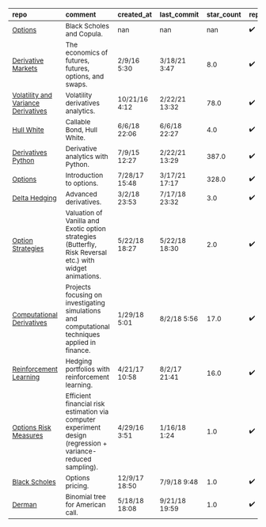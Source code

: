 | <sub>repo</sub>                                                                                                                          | <sub>comment</sub>                                                                                                      | <sub>created_at</sub>    | <sub>last_commit</sub>   | <sub>star_count</sub>   | <sub>repo_status</sub>        | <sub>rating</sub>   |
|:-----------------------------------------------------------------------------------------------------------------------------------------|:------------------------------------------------------------------------------------------------------------------------|:-------------------------|:-------------------------|:------------------------|:------------------------------|:--------------------|
| <sub>[Options](https://github.com/PHBS/2018.M1.ASP/tree/master/py)</sub>                                                                 | <sub>Black Scholes and Copula.</sub>                                                                                    | <sub>nan</sub>           | <sub>nan</sub>           | <sub>nan</sub>          | <sub>:heavy_check_mark:</sub> | <sub></sub>         |
| <sub>[Derivative Markets](https://github.com/broughtj/Fin6470/tree/master/Notebooks)</sub>                                               | <sub>The economics of futures, futures, options, and swaps.</sub>                                                       | <sub>2/9/16 5:30</sub>   | <sub>3/18/21 3:47</sub>  | <sub>8.0</sub>          | <sub>:heavy_check_mark:</sub> | <sub></sub>         |
| <sub>[Volatility and Variance Derivatives](https://github.com/yhilpisch/lvvd/tree/master/lvvd)</sub>                                     | <sub>Volatility derivatives analytics.</sub>                                                                            | <sub>10/21/16 4:12</sub> | <sub>2/22/21 13:32</sub> | <sub>78.0</sub>         | <sub>:heavy_check_mark:</sub> | <sub></sub>         |
| <sub>[Hull White](https://github.com/rstreppa/valuation-callables-HullWhite/blob/master/CallableBond_HullWhite.ipynb)</sub>              | <sub>Callable Bond, Hull White.</sub>                                                                                   | <sub>6/6/18 22:06</sub>  | <sub>6/6/18 22:27</sub>  | <sub>4.0</sub>          | <sub>:heavy_check_mark:</sub> | <sub></sub>         |
| <sub>[Derivatives Python](https://github.com/yhilpisch/dawp/tree/master/python36)</sub>                                                  | <sub>Derivative analytics with Python.</sub>                                                                            | <sub>7/9/15 12:27</sub>  | <sub>2/22/21 13:29</sub> | <sub>387.0</sub>        | <sub>:heavy_check_mark:</sub> | <sub></sub>         |
| <sub>[Options](https://github.com/QuantConnect/Tutorials/tree/master/06%20Introduction%20to%20Options%5B%5D)</sub>                       | <sub>Introduction to options.</sub>                                                                                     | <sub>7/28/17 15:48</sub> | <sub>3/17/21 17:17</sub> | <sub>328.0</sub>        | <sub>:heavy_check_mark:</sub> | <sub></sub>         |
| <sub>[Delta Hedging](https://github.com/RobinsonGarcia/delta-hedging)</sub>                                                              | <sub>Advanced derivatives.</sub>                                                                                        | <sub>3/2/18 23:53</sub>  | <sub>7/17/18 23:32</sub> | <sub>3.0</sub>          | <sub>:heavy_check_mark:</sub> | <sub></sub>         |
| <sub>[Option Strategies](https://github.com/rstreppa/valuation-OptionStrategies)</sub>                                                   | <sub>Valuation of Vanilla and Exotic option strategies (Butterfly, Risk Reversal etc.) with widget animations.</sub>    | <sub>5/22/18 18:27</sub> | <sub>5/22/18 18:30</sub> | <sub>2.0</sub>          | <sub>:heavy_check_mark:</sub> | <sub></sub>         |
| <sub>[Computational Derivatives](https://github.com/chenbowen184/Computational_Finance)</sub>                                            | <sub>Projects focusing on investigating simulations and computational techniques applied in finance.</sub>              | <sub>1/29/18 5:01</sub>  | <sub>8/2/18 5:56</sub>   | <sub>17.0</sub>         | <sub>:heavy_check_mark:</sub> | <sub></sub>         |
| <sub>[Reinforcement Learning](https://github.com/FinTechies/HedgingRL)</sub>                                                             | <sub>Hedging portfolios with reinforcement learning.</sub>                                                              | <sub>4/21/17 10:58</sub> | <sub>8/2/17 21:41</sub>  | <sub>16.0</sub>         | <sub>:heavy_check_mark:</sub> | <sub></sub>         |
| <sub>[Options Risk Measures](https://github.com/wanglouis49/risk_estimation)</sub>                                                       | <sub>Efficient financial risk estimation via computer experiment design (regression + variance-reduced sampling).</sub> | <sub>4/29/16 3:51</sub>  | <sub>1/16/18 1:24</sub>  | <sub>1.0</sub>          | <sub>:heavy_check_mark:</sub> | <sub></sub>         |
| <sub>[Black Scholes](https://github.com/irajwani/numerical_methods_python/blob/master/black_scholes.ipynb)</sub>                         | <sub>Options pricing.</sub>                                                                                             | <sub>12/9/17 18:50</sub> | <sub>7/9/18 9:48</sub>   | <sub>1.0</sub>          | <sub>:heavy_check_mark:</sub> | <sub></sub>         |
| <sub>[Derman](https://github.com/rstreppa/valuation-convertibles-Goldman1994/blob/master/ConvertibleBond_Goldman1994_Derman.ipynb)</sub> | <sub>Binomial tree for American call.</sub>                                                                             | <sub>5/18/18 18:08</sub> | <sub>9/21/18 19:59</sub> | <sub>1.0</sub>          | <sub>:heavy_check_mark:</sub> | <sub></sub>         |